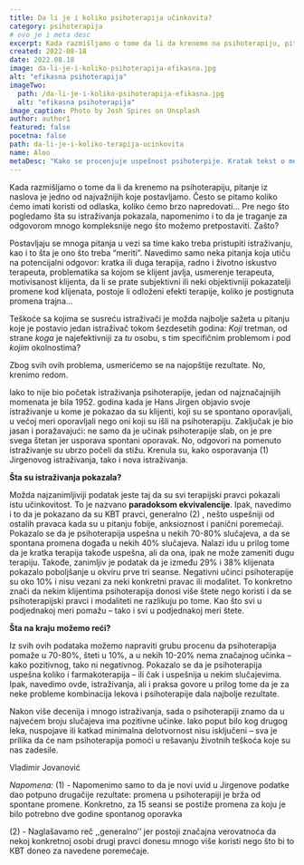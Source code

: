 ```yaml
---
title: Da li je i koliko psihoterapija učinkovita?
category: psihoterapija
# ovo je i meta desc
excerpt: Kada razmišljamo o tome da li da krenemo na psihoterapiju, pitanje iz naslova je jedno od najvažnijih koje postavljamo.
created: 2022-08-18
date: 2022.08.18
image: da-li-je-i-koliko-psihoterapija-efikasna.jpg
alt: "efikasna psihoterapija"
imageTwo:
  path: /da-li-je-i-koliko-psihoterapija-efikasna.jpg
  alt: "efikasna psihoterapija"
image_caption: Photo by Josh Spires on Unsplash
author: author1
featured: false
pocetna: false
path: da-li-je-i-koliko-terapija-ucinkovita
name: Aloo
metaDesc: "Kako se procenjuje uspešnost psihoterpije. Kratak tekst o metodama i istraživanjima koja su dovela do odrđeneih rezultata."
---
```


Kada razmišljamo o tome da li da krenemo na psihoterapiju, pitanje iz naslova je jedno od najvažnijih koje postavljamo. Često se pitamo koliko ćemo imati koristi od odlaska, koliko ćemo brzo napredovati... Pre nego što pogledamo šta su istraživanja pokazala, napomenimo i to da je traganje za odgovorom mnogo kompleksnije nego što možemo pretpostaviti. Zašto?

Postavljaju se mnoga pitanja u vezi sa time kako treba pristupiti istraživanju, kao i to šta je ono što trebа “meriti”. Navedimo samo neka pitanja koja utiču na potencijalni odgovor: kratka ili duga terapija, radno i životno iskustvo terapeuta, problematika sa kojom se klijent javlja, usmerenje terapeuta, motivisanost klijenta, da li se prate subjektivni ili neki objektivniji pokazatelji promene kod klijenata, postoje li odloženi efekti terapije, koliko je postignuta promena trajna... 

Teškoće sa kojima se susreću istraživači je možda najbolje sažeta u pitanju koje je postavio jedan istraživač tokom šezdesetih godina: *Koji* tretman, od strane *koga* je najefektivniji za *tu* osobu, s tim specifičnim problemom i pod *kojim* okolnostima? 

Zbog svih ovih problema, usmerićemo se na najopštije rezultate. No, krenimo redom.

Iako to nije bio početak istraživanja psihoterapije, jedan od najznačajnijih momenata je bila 1952. godina kada je Hans Jirgen objavio svoje istraživanje u kome je pokazao da su klijenti, koji su se spontano oporavljali, u većoj meri oporavljali nego oni koji su išli na psihoterapiju. Zaključak je bio jasan i poražavajući: ne samo da je učinak psihoterapije slab, on je pre svega štetan jer usporava spontani oporavak. No, odgovori na pomenuto istraživanje su ubrzo počeli da stižu. Krenula su, kako osporavanja (1)  Jirgenovog istraživanja, tako i nova istraživanja.

**Šta su istraživanja pokazala?**

Možda najzanimljiviji podatak jeste taj da su svi terapijski pravci pokazali istu učinkovitost. To je nazvano **paradoksom ekvivalencije**. Ipak, navedimo i to da je pokazano da su KBT pravci, generalno (2) , nešto uspešniji od ostalih pravaca kada su u pitanju fobije, anksioznost i panični poremećaji. Pokazalo se da je psihoterapija uspešna u nekih 70-80% slučajeva, a da se spontana promena događa u nekih 40% slučajeva. Nalazi idu u prilog tome da je kratka terapija takođe uspešna, ali da ona, ipak ne može zameniti dugu terapiju. Takođe, zanimljiv je podatak da je između 29% i 38% klijenata pokazalo poboljšanje u okviru prve tri seanse. Negativni učinci psihoterapije su oko 10% i nisu vezani za neki konkretni pravac ili modalitet. To konkretno znači da nekim klijentima psihoterapija donosi više štete nego koristi i da se psihoterapijski pravci i modaliteti ne razlikuju po tome. Kao što svi u podjednakoj meri pomažu – tako i svi u podjednakoj meri štete.

**Šta na kraju možemo reći?**

Iz svih ovih podataka možemo napraviti grubu procenu da psihoterapija pomaže u 70-80%, šteti u 10%, a u nekih 10-20% nema značajnog učinka – kako pozitivnog, tako ni negativnog. Pokazalo se da je psihoterapija uspešna koliko i farmakoterapija – ili čak i uspešnija u nekim slučajevima. Ipak, navedimo ovde, istraživanja, ali i praksa govore u prilog tome da je za neke probleme kombinacija lekova i psihoterapije dala najbolje rezultate.

Nakon više decenija i mnogo istraživanja, sada o psihoterapiji znamo da u najvećem broju slučajeva ima pozitivne učinke. Iako poput bilo kog drugog leka, nuspojave ili katkad minimalna delotvornost nisu isključeni – sva je prilika da će nam psihoterapija pomoći u rešavanju životnih teškoća koje su nas zadesile.

Vladimir Jovanović


*Napomena:* 
(1) - Napomenimo samo to da je novi uvid u Jirgenove podatke dao potpuno drugačije rezultate: promena u psihoterapiji je brža od spontane promene. Konkretno, za 15 seansi se postiže promena za koju je bilo potrebno dve godine spontanog oporavka

(2) - Naglašavamo reč ,,generalno’’ jer postoji značajna verovatnoća da nekoj konkretnoj osobi drugi pravci donesu mnogo više koristi nego što bi to КBT doneo za navedene poremećaje.
